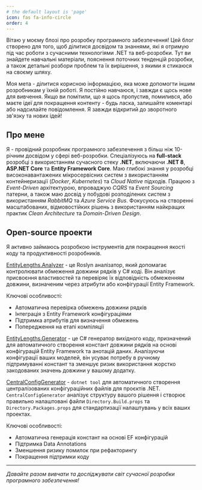 ```yaml
---
# the default layout is 'page'
icon: fas fa-info-circle
order: 4
---
```


Вітаю у моєму блозі про розробку програмного забезпечення!
Цей блог створено для того, щоб ділитися досвідом та знаннями, які я отримую під час роботи з сучасними технологіями .NET та веб-розробки. Тут ви знайдете навчальні матеріали, пояснення поточних тенденцій розробки, а також детальні розбори проблем та їх вирішення, з якими я стикаюся на своєму шляху.

Моя мета - ділитися корисною інформацією, яка може допомогти іншим розробникам у їхній роботі. Я постійно навчаюся, і завжди є щось нове для вивчення. Якщо ви помітили, що я щось пропустив, помилився, або маєте ідеї для покращення контенту - будь ласка, залишайте коментарі або надсилайте повідомлення. Я завжди відкритий до зворотного зв'язку та нових ідей!

## Про мене

Я - провідний розробник програмного забезпечення з більш ніж 10-річним досвідом у сфері веб-розробки. Спеціалізуюсь на **full-stack** розробці з використанням сучасного стеку **.NET**, включаючи **.NET 8**, **ASP.NET Core** та **Entity Framework Core**. Маю глибокі знання у розробці високонавантажених мікросервісних систем з використанням контейнеризації (*Docker*, *Kubernetes*) та *Cloud Native* підходів. Працюю з *Event-Driven* архітектурою, впроваджую *CQRS* та *Event Sourcing* патерни, а також маю досвід у побудові розподілених систем з використанням *RabbitMQ* та *Azure Service Bus*. Фокусуюсь на створенні масштабованих, відмовостійких рішень з використанням найкращих практик *Clean Architecture* та *Domain-Driven Design*.

## Open-source проекти

Я активно займаюсь розробкою інструментів для покращення якості коду та продуктивності розробників.

[EntityLengths.Analyzer](https://github.com/TarasKovalenko/EntityLengths.Analyzer) - це Roslyn аналізатор, який допомагає контролювати обмеження довжини рядків у C# коді. Він аналізує присвоєння властивостей та перевіряє їх відповідність обмеженням довжини, визначеним через атрибути або конфігурації Entity Framework.

Ключові особливості:

- Автоматична перевірка обмежень довжини рядків
- Інтеграція з Entity Framework конфігураціями
- Підтримка атрибутів для визначення обмежень
- Попередження на етапі компіляції

[EntityLengths.Generator](https://github.com/TarasKovalenko/EntityLengths.Generator) - це C# генератор вихідного коду, призначений для автоматичного створення констант довжини рядків на основі конфігурацій Entity Framework та анотацій даних. Аналізуючи конфігурації ваших моделей, він усуває потребу в ручному підтримуванні констант та зменшує ризик використання жорстко закодованих значень довжини у вашому додатку.

[CentralConfigGenerator](https://github.com/TarasKovalenko/CentralConfigGenerator) - `dotnet tool` для автоматичного створення централізованих конфігураційних файлів для проєктів .NET. `CentralConfigGenerator` аналізує структуру вашого рішення і створює правильно налаштовані файли `Directory.Build.props` та `Directory.Packages.props` для стандартизації налаштувань у всіх ваших проектах.

Ключові особливості:

- Автоматична генерація констант на основі EF конфігурацій
- Підтримка Data Annotations
- Зменшення ризику помилок при рефакторингу
- Покращення підтримки коду

---

*Давайте разом вивчати та досліджувати світ сучасної розробки програмного забезпечення!*
